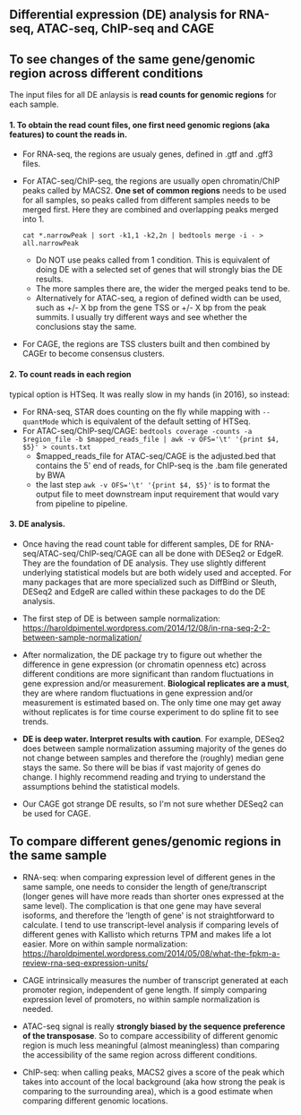 ## Differential expression (DE) analysis for RNA-seq, ATAC-seq, ChIP-seq and CAGE

## To see changes of the same gene/genomic region across different conditions

The input files for all DE anlaysis is **read counts for genomic regions** for each sample. 

#### 1. To obtain the read count files, one first need **genomic regions (aka features) to count the reads** in. 
  - For RNA-seq, the regions are usualy genes, defined in .gtf and .gff3 files.
  - For ATAC-seq/ChIP-seq, the regions are usually open chromatin/ChIP peaks called by MACS2. **One set of common regions** needs to be used for all samples, so peaks called from different samples needs to be merged first. Here they are combined and overlapping peaks merged into 1. 

    `cat *.narrowPeak | sort -k1,1 -k2,2n | bedtools merge -i - > all.narrowPeak`
 
    - Do NOT use peaks called from 1 condition. This is equivalent of doing DE with a selected set of genes that will strongly bias the DE results.
    - The more samples there are, the wider the merged peaks tend to be. 
    - Alternatively for ATAC-seq, a region of defined width can be used, such as +/- X bp from the gene TSS or +/- X bp from the peak summits. I usually try different ways and see whether the conclusions stay the same.
    
- For CAGE, the regions are TSS clusters built and then combined by CAGEr to become consensus clusters.
  
#### 2. To count reads in each region 
typical option is HTSeq. It was really slow in my hands (in 2016), so instead:
  - For RNA-seq, STAR does counting on the fly while mapping with `--quantMode` which is equivalent of the default setting of HTSeq.
  - For ATAC-seq/ChIP-seq/CAGE:
  `bedtools coverage -counts -a $region_file -b $mapped_reads_file | awk -v OFS='\t' '{print $4, $5}' > counts.txt`
    - \$mapped_reads_file for ATAC-seq/CAGE is the adjusted.bed that contains the 5' end of reads, for ChIP-seq is the .bam file generated by BWA
    - the last step `awk -v OFS='\t' '{print $4, $5}'` is to format the output file to meet downstream input requirement that would vary from pipeline to pipeline.

#### 3. DE analysis. 
  - Once having the read count table for different samples, DE for RNA-seq/ATAC-seq/ChIP-seq/CAGE can all be done with DESeq2 or EdgeR. They are the foundation of DE analysis. They use slightly different underlying statistical models but are both widely used and accepted. For many packages that are more specialized such as DiffBind or Sleuth, DESeq2 and EdgeR are called within these packages to do the DE analysis. 
  
  - The first step of DE is between sample normalization: https://haroldpimentel.wordpress.com/2014/12/08/in-rna-seq-2-2-between-sample-normalization/
  
  - After normalization, the DE package try to figure out whether the difference in gene expression (or chromatin openness etc) across different conditions are more significant than random fluctuations in gene expression and/or measurement. **Biological replicates are a must**, they are where random fluctuations in gene expression and/or measurement is estimated based on. The only time one may get away without replicates is for time course experiment to do spline fit to see trends.
  
  - **DE is deep water. Interpret results with caution**. For example, DESeq2 does between sample normalization assuming majority of the genes do not change between samples and therefore the (roughly) median gene stays the same. So there will be bias if vast majority of genes do change. I highly recommend reading and trying to understand the assumptions behind the statistical models. 
  
  - Our CAGE got strange DE results, so I'm not sure whether DESeq2 can be used for CAGE. 
  
## To compare different genes/genomic regions in the same sample

  - RNA-seq: when comparing expression level of different genes in the same sample, one needs to consider the length of gene/transcript (longer genes will have more reads than shorter ones expressed at the same level). The complication is that one gene may have several isoforms, and therefore the 'length of gene' is not straightforward to calculate. I tend to use transcript-level analysis if comparing levels of different genes with Kallisto which returns TPM and makes life a lot easier. More on within sample normalization: https://haroldpimentel.wordpress.com/2014/05/08/what-the-fpkm-a-review-rna-seq-expression-units/

  - CAGE intrinsically measures the number of transcript generated at each promoter region, independent of gene length. If simply comparing expression level of promoters, no within sample normalization is needed. 

  - ATAC-seq signal is really __strongly biased by the sequence preference of the transposase__. So to compare accessibility of different genomic region is much less meaningful (almost meaningless) than comparing the accessibility of the same region across different conditions.
  
  - ChIP-seq: when calling peaks, MACS2 gives a score of the peak which takes into account of the local background (aka how strong the peak is comparing to the surrounding area), which is a good estimate when comparing different genomic locations.
  

